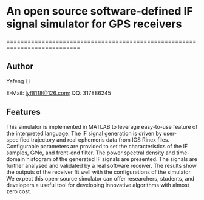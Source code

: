 # An open source software-defined IF signal simulator for GPS receivers
===========================================================================

Author
-------------------------------------------------------------------------------
Yafeng Li

E-Mail: <lyf8118@126.com>;
QQ: 317886245

Features
-------------------------------------------------------------------------------
This simulator is implemented in MATLAB to leverage easy-to-use feature of the interpreted language. 
The IF signal generation is driven by user-specified trajectory and real ephemeris data from IGS Rinex files. 
Configurable parameters are provided to set the characteristics of the IF samples, C⁄No, and front-end filter. 
The power spectral density and time-domain histogram of the generated IF signals are presented. The signals 
are further analysed and validated by a real software receiver. The results show the outputs of the receiver 
fit well with the configurations of the simulator. We expect this open-source simulator can offer researchers, 
students, and developers a useful tool for developing innovative algorithms with almost zero cost.
